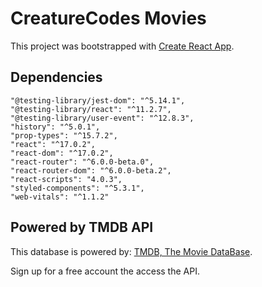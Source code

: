 # CreatureCodes Movies

This project was bootstrapped with [Create React App](https://github.com/facebook/create-react-app).

## Dependencies

    "@testing-library/jest-dom": "^5.14.1",
    "@testing-library/react": "^11.2.7",
    "@testing-library/user-event": "^12.8.3",
    "history": "^5.0.1",
    "prop-types": "^15.7.2",
    "react": "^17.0.2",
    "react-dom": "^17.0.2",
    "react-router": "^6.0.0-beta.0",
    "react-router-dom": "^6.0.0-beta.2",
    "react-scripts": "4.0.3",
    "styled-components": "^5.3.1",
    "web-vitals": "^1.1.2"

## Powered by TMDB API

This database is powered by: [TMDB, The Movie DataBase](https://www.themoviedb.org/).

Sign up for a free account the access the API.